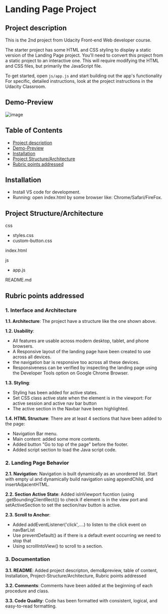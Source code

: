# Landing Page Project

## Project description
This is the 2nd project from Udacity Front-end Web developer course.

The starter project has some HTML and CSS styling to display a static version of the Landing Page project. You'll need to convert this project from a static project to an interactive one. This will require modifying the HTML and CSS files, but primarily the JavaScript file.

To get started, open `js/app.js` and start building out the app's functionality
For specific, detailed instructions, look at the project instructions in the Udacity Classroom.

## Demo-Preview
![image](https://user-images.githubusercontent.com/15206083/200113496-c0bd32d3-7345-4266-a2a4-e73cfcf6d910.png)

## Table of Contents
* [Project description](#project-description)
* [Demo-Preview](#demo-preview)
* [Installation](#installation)
* [Project Structure/Architecture](#project-structure/architecture)
* [Rubric points addressed](#rubric-points-addressed)

## Installation
- Install VS code for development.
- Running: open index.html by some browser like: Chrome/Safari/FireFox.

## Project Structure/Architecture
css

- styles.css
- custom-button.css

index.html

js

- app.js

README.md

## Rubric points addressed
### 1. Interface and Architecture

**1.1. Architecture**: The project have a structure like the one shown above.

**1.2. Usability**: 
- All features are usable across modern desktop, tablet, and phone browsers.
- A Responsive layout of the landing page have been created to use across all devices.
- the navigation bar is responsive too across all these devices.
- Responsiveness can be verified by inspecting the landing page using the Developer Tools option on Google Chrome Browser.

**1.3. Styling**:
- Styling has been added for active states.
- Set CSS class active state when the element is in the viewport: For active session and active nav bar button
- The active section in the Navbar have been highlighted.

**1.4. HTML Structure**:
There are at least 4 sections that have been added to the page:
- Navigation Bar menu.
- Main content: added some more contents.
- Added button "Go to top of the page" before the footer.
- Added script section to load the Java script code.

### 2. Landing Page Behavior

**2.1. Navigation**: Navigation is built dynamically as an unordered list. Start with empty ul and dynamically build navigation using appendChild, and insertAdjacentHTML.

**2.2. Section Active State**: Added isInViewport fucntion (using .getBoundingClientRect()) to check if element is in the view port
and setActiveSection to set the section/nav button is active.

**2.3. Scroll to Anchor**: 
- Added addEventListener('click',....) to listen to the click event on navBarList
- Use preventDefault() as if there is a default event occurring we need to stop that
- Using scrollIntoView() to scroll to a section.

### 3. Documentation

**3.1. README**: Added project descripton, demo&preview, table of content, Installation, Project-Structure/Architecture, Rubric points addressed

**3.2. Comments**: Comments have been added at the beginning of each procedure and class.

**3.3. Code Quality**: Code has been formatted with consistent, logical, and easy-to-read formatting.